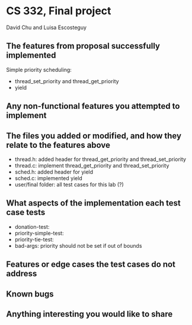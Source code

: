 # CS 332, Final project
David Chu and Luisa Escosteguy

## The features from proposal successfully implemented

Simple priority scheduling: 

- thread_set_priority and thread_get_priority
- yield

## Any non-functional features you attempted to implement

## The files you added or modified, and how they relate to the features above

- thread.h: added header for thread_get_priority and thread_set_priority
- thread.c: implement thread_get_priority and thread_set_priority
- sched.h: added header for yield
- sched.c: implemented yield
- user/final folder: all test cases for this lab (?)

## What aspects of the implementation each test case tests

- donation-test: 
- priority-simple-test: 
- priority-tie-test:
- bad-args: priority should not be set if out of bounds

## Features or edge cases the test cases do not address

## Known bugs


## Anything interesting you would like to share
